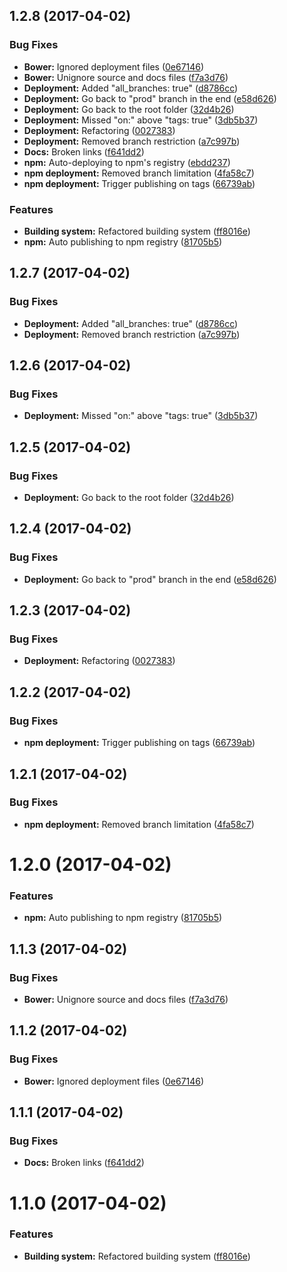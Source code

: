 <a name="1.2.8"></a>
## 1.2.8 (2017-04-02)


### Bug Fixes

* **Bower:** Ignored deployment files ([0e67146](https://github.com/martinmethod/memoryroll/commit/0e67146))
* **Bower:** Unignore source and docs files ([f7a3d76](https://github.com/martinmethod/memoryroll/commit/f7a3d76))
* **Deployment:** Added "all_branches: true" ([d8786cc](https://github.com/martinmethod/memoryroll/commit/d8786cc))
* **Deployment:** Go back to "prod" branch in the end ([e58d626](https://github.com/martinmethod/memoryroll/commit/e58d626))
* **Deployment:** Go back to the root folder ([32d4b26](https://github.com/martinmethod/memoryroll/commit/32d4b26))
* **Deployment:** Missed "on:" above "tags: true" ([3db5b37](https://github.com/martinmethod/memoryroll/commit/3db5b37))
* **Deployment:** Refactoring ([0027383](https://github.com/martinmethod/memoryroll/commit/0027383))
* **Deployment:** Removed branch restriction ([a7c997b](https://github.com/martinmethod/memoryroll/commit/a7c997b))
* **Docs:** Broken links ([f641dd2](https://github.com/martinmethod/memoryroll/commit/f641dd2))
* **npm:** Auto-deploying to npm's registry ([ebdd237](https://github.com/martinmethod/memoryroll/commit/ebdd237))
* **npm deployment:** Removed branch limitation ([4fa58c7](https://github.com/martinmethod/memoryroll/commit/4fa58c7))
* **npm deployment:** Trigger publishing on tags ([66739ab](https://github.com/martinmethod/memoryroll/commit/66739ab))


### Features

* **Building system:** Refactored building system ([ff8016e](https://github.com/martinmethod/memoryroll/commit/ff8016e))
* **npm:** Auto publishing to npm registry ([81705b5](https://github.com/martinmethod/memoryroll/commit/81705b5))



<a name="1.2.7"></a>
## 1.2.7 (2017-04-02)


### Bug Fixes

* **Deployment:** Added "all_branches: true" ([d8786cc](https://github.com/martinmethod/memoryroll/commit/d8786cc))
* **Deployment:** Removed branch restriction ([a7c997b](https://github.com/martinmethod/memoryroll/commit/a7c997b))



<a name="1.2.6"></a>
## 1.2.6 (2017-04-02)


### Bug Fixes

* **Deployment:** Missed "on:" above "tags: true" ([3db5b37](https://github.com/martinmethod/memoryroll/commit/3db5b37))



<a name="1.2.5"></a>
## 1.2.5 (2017-04-02)


### Bug Fixes

* **Deployment:** Go back to the root folder ([32d4b26](https://github.com/martinmethod/memoryroll/commit/32d4b26))



<a name="1.2.4"></a>
## 1.2.4 (2017-04-02)


### Bug Fixes

* **Deployment:** Go back to "prod" branch in the end ([e58d626](https://github.com/martinmethod/memoryroll/commit/e58d626))



<a name="1.2.3"></a>
## 1.2.3 (2017-04-02)


### Bug Fixes

* **Deployment:** Refactoring ([0027383](https://github.com/martinmethod/memoryroll/commit/0027383))



<a name="1.2.2"></a>
## 1.2.2 (2017-04-02)


### Bug Fixes

* **npm deployment:** Trigger publishing on tags ([66739ab](https://github.com/martinmethod/memoryroll/commit/66739ab))



<a name="1.2.1"></a>
## 1.2.1 (2017-04-02)


### Bug Fixes

* **npm deployment:** Removed branch limitation ([4fa58c7](https://github.com/martinmethod/memoryroll/commit/4fa58c7))



<a name="1.2.0"></a>
# 1.2.0 (2017-04-02)


### Features

* **npm:** Auto publishing to npm registry ([81705b5](https://github.com/martinmethod/memoryroll/commit/81705b5))



<a name="1.1.3"></a>
## 1.1.3 (2017-04-02)


### Bug Fixes

* **Bower:** Unignore source and docs files ([f7a3d76](https://github.com/martinmethod/memoryroll/commit/f7a3d76))



<a name="1.1.2"></a>
## 1.1.2 (2017-04-02)


### Bug Fixes

* **Bower:** Ignored deployment files ([0e67146](https://github.com/martinmethod/memoryroll/commit/0e67146))



<a name="1.1.1"></a>
## 1.1.1 (2017-04-02)


### Bug Fixes

* **Docs:** Broken links ([f641dd2](https://github.com/martinmethod/memoryroll/commit/f641dd2))



<a name="1.1.0"></a>
# 1.1.0 (2017-04-02)


### Features

* **Building system:** Refactored building system ([ff8016e](https://github.com/martinmethod/memoryroll/commit/ff8016e))



